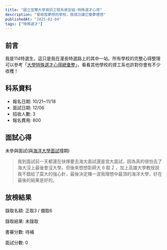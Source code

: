 ```yaml
---
title: "國立宜蘭大學資訊工程系資安組-特殊選才心得"
description: "曾經我夢想的學校，我成功讓它變夢裡想"
publishedAt: "2025-02-04"
tags: ["特殊選才"]
---
```


## 前言

我是114特選生，這只是我在漫長特選路上的其中一站。所有學校的完整心得整理可以參考「[大學特殊選才心得總彙整](/blogs/special)」，看看其他學校的資工系也許對你會有不少收穫！

## 科系資料

- 報名日期: 10/21~11/18
- 面試日期: 12/06
- 招收人數: 3
- 報名費用: 800

## 面試心得

未參與面試(與[海洋大學面試](/blogs/ntou-cse)撞期)

> 我到面試前一天都還在抉擇要去海大面試還是宜大面試，因為真的很怕去了海大沒上最後會沒大學。但後來想想彰師大 6 取 2 ，加上高雄大學教授說我不錯給了莫大的強心針，最後決定賭一波我理想中最頂的海洋大學，好在最後的結果是好的。

## 放榜結果

錄取名額: 正取3 / 備取6

錄取結果: 未錄取

書審分數: 待補

面試分數: 0
